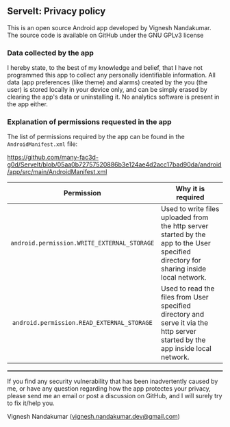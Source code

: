 ## ServeIt: Privacy policy

This is an open source Android app developed by Vignesh Nandakumar. The source code is available on GitHub under the GNU GPLv3 license


### Data collected by the app

I hereby state, to the best of my knowledge and belief, that I have not programmed this app to collect any personally identifiable information. All data (app preferences (like theme) and alarms) created by the you (the user) is stored locally in your device only, and can be simply erased by clearing the app's data or uninstalling it. No analytics software is present in the app either.

### Explanation of permissions requested in the app

The list of permissions required by the app can be found in the `AndroidManifest.xml` file:

https://github.com/many-fac3d-g0d/ServeIt/blob/05aa0b72757520886b3e124ae4d2acc17bad90da/android/app/src/main/AndroidManifest.xml
<br/>

| Permission | Why it is required |
| :---: | --- |
| `android.permission.WRITE_EXTERNAL_STORAGE` | Used to write files uploaded from the http server started by the app to the User specified directory for sharing inside local network. |
| `android.permission.READ_EXTERNAL_STORAGE` | Used to read the files from User specified directory and serve it via the http server started by the app inside local network. |

 <hr style="border:1px solid gray">

If you find any security vulnerability that has been inadvertently caused by me, or have any question regarding how the app protectes your privacy, please send me an email or post a discussion on GitHub, and I will surely try to fix it/help you.

Vignesh Nandakumar
(vignesh.nandakumar.dev@gmail.com)
